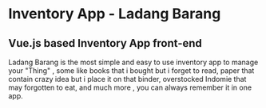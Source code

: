 # Inventory App - Ladang Barang

## Vue.js based Inventory App front-end


Ladang Barang is the most simple and easy to use inventory app to manage your "Thing" , some like books that i bought but i forget to read, paper that contain crazy idea but i place it on that binder, overstocked Indomie that may forgotten to eat, and much more , you can always remember it in one app.